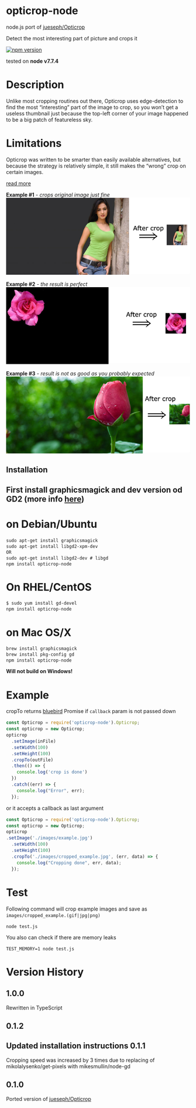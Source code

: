 opticrop-node
=============
node.js port of [jueseph/Opticrop](https://github.com/jueseph/Opticrop)

Detect the most interesting part of picture and crops it

[![npm version](https://badge.fury.io/js/opticrop-node.svg)](https://badge.fury.io/js/opticrop-node)

tested on **node v7.7.4**

# Description
Unlike most cropping routines out there, Opticrop uses edge-detection to find the most “interesting” part of the image to crop, so you won’t get a useless thumbnail just because the top-left corner of your image happened to be a big patch of featureless sky.

# Limitations
Opticrop was written to be smarter than easily available alternatives, but because the strategy is relatively simple, it still makes the “wrong” crop on certain images.

[read more](https://diauxicshift.wordpress.com/2010/06/21/opticrop-content-aware-cropping-with-php-and-imagemagick/)


**Example #1** - *crops original image just fine*
![example1](images/how_it_works_1.jpg)

**Example #2** - *the result is perfect*
![example2](images/how_it_works_2.jpg)

**Example #3**  - *result is not as good as you probably expected*
![example3](images/how_it_works_3.jpg)

## Installation
First install graphicsmagick and dev version od GD2 (more info [here](https://www.npmjs.com/package/node-gd))
-------------
# on Debian/Ubuntu
```
sudo apt-get install graphicsmagick
sudo apt-get install libgd2-xpm-dev
OR
sudo apt-get install libgd2-dev # libgd
npm install opticrop-node
```

# On RHEL/CentOS
```
$ sudo yum install gd-devel
npm install opticrop-node
```

# on Mac OS/X
```
brew install graphicsmagick
brew install pkg-config gd
npm install opticrop-node
```

**Will not build on Windows!**

# Example
cropTo returns [bluebird](http://bluebirdjs.com/) Promise if `callback` param is not passed down
```JavaScript
const Opticrop = require('opticrop-node').Opticrop;
const opticrop = new Opticrop;
opticrop
  .setImage(inFile)
  .setWidth(100)
  .setHeight(100)
  .cropTo(outFile)
  .then(() => {
    console.log('crop is done')
  })
  .catch((err) => {
    console.log("Error", err);
  });
```

or it accepts a callback as last argument
```JavaScript
const Opticrop = require('opticrop-node').Opticrop;
const opticrop = new Opticrop;
opticrop
.setImage('./images/example.jpg')
  .setWidth(100)
  .setHeight(100)
  .cropTo('./images/cropped_example.jpg', (err, data) => {
    console.log("Cropping done", err, data);
  });
```



# Test
Following command will crop example images and save as `images/cropped_example.(gif|jpg|png)`
```
node test.js
```

You also can check if there are memory leaks
```
TEST_MEMORY=1 node test.js
```

Version History
===============
1.0.0
-----
Rewritten in TypeScript

0.1.2
-----
Updated installation instructions
0.1.1
-----
Cropping speed was increased by 3 times due to replacing of mikolalysenko/get-pixels with mikesmullin/node-gd

0.1.0
-----
Ported version of [jueseph/Opticrop](https://github.com/jueseph/Opticrop)
